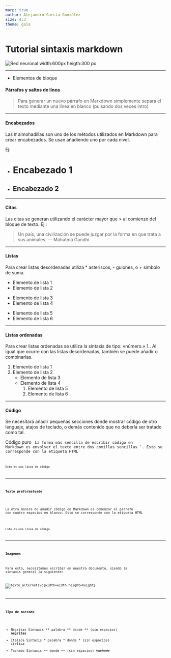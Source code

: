 ```yaml
---
marp: true
author: Alejandro García González
size: 4:3
theme: gaia
---
```

# Tutorial sintaxis markdown #
![Red neuronal width:600px heigth:300 px](https://geekytheory.com/content/images/size/w2000/2014/03/markdown.png)

---
- Elementos de bloque
#### Párrafos y saltos de línea ####

>Para generar un nuevo párrafo en Markdown simplemente separa el texto mediante una línea en blanco (pulsando dos veces intro)
---
#### Encabezados ####
Las # almohadillas son uno de los métodos utilizados en Markdown para crear encabezados. Se usan añadiendo uno por cada nivel.

Ej: 
  - # Encabezado 1
  - ## Encabezado 2
---
#### Citas ####
Las citas se generan utilizando el carácter mayor que > al comienzo del bloque de texto.
Ej : 

> Un país, una civilización se puede juzgar por la forma en que trata a sus animales.  — Mahatma Gandhi
---
#### Listas ####
Para crear listas desordenadas utiliza * asteriscos, - guiones, o + símbolo de suma.

- Elemento de lista 1
- Elemento de lista 2
* Elemento de lista 3
* Elemento de lista 4
+ Elemento de lista 5
+ Elemento de lista 6
---
#### Listas ordenadas ####
Para crear listas ordenadas se utiliza la sintaxis de tipo: «número.» 1.. Al igual que ocurre con las listas desordenadas, también se puede añadir o combinarlas.

1. Elemento de lista 1
2.  Elemento de lista 2
    - Elemento de lista 3
    - Elemento de lista 4
        1. Elemento de lista 5
        2. Elemento de lista 6
---
#### Código ####
Se necesitará añadir pequeñas secciones donde mostrar código de otro lenguaje, atajos de teclado, o demás contenido que no debería ser tratado como tal.

Código puro <code>
La forma más sencilla de escribir código en Markdown es envolver el texto entre dos comillas sencillas `. Esto se corresponde con la etiqueta HTML <code>

`Esto es una línea de código`

---
#### Texto preformateado <pre> ####

La otra manera de añadir código en Markdown es comenzar el párrafo con cuatro espacios en blanco. Esto se corresponde con la etiqueta HTML <pre>

    Esto es una línea de código
---
#### Imagenes ####
Para esto, necesitamos escribir en nuestro documento, siendo la sintaxis general la siguiente:

![texto_alternativo](ubicacion_de_la_imagen){width=width height=height}

---
#### Tipo de marcado ####
- Negritas
Sintaxis ** palabra ** donde ** (sin espacios)
**negritas**
- Italica
Sintaxis * palabra * donde * (sin espacios)
*italica*
- Tachado
Sintaxis ~~ donde ~~ (sin espacios)
~~tachado~~


